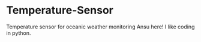 # Temperature-Sensor
Temperature sensor for oceanic weather monitoring
Ansu here! I like coding in python. 
